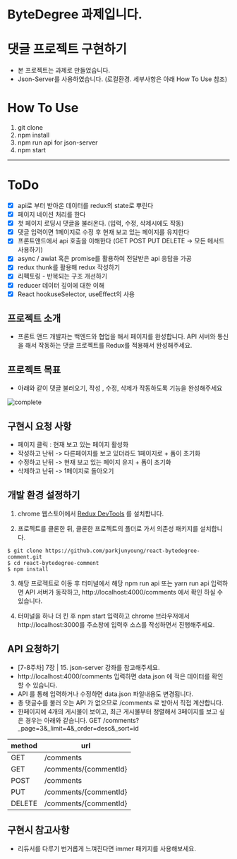 # ByteDegree 과제입니다.

# 댓글 프로젝트 구현하기

- 본 프로젝트는 과제로 만들었습니다.
- Json-Server를 사용하였습니다. (로컬환경. 세부사항은 아래 How To Use 참조)

# How To Use
1. git clone
2. npm install
3. npm run api for json-server
4. npm start

---

# ToDo
- [x] api로 부터 받아온 데이터를 redux의 state로 뿌린다
- [x] 페이지 네이션 처리를 한다
- [x] 첫 페이지 로딩시 댓글을 불러온다. (입력, 수정, 삭제시에도 작동)
- [x] 댓글 입력이면 1페이지로 수정 후 현재 보고 있는 페이지를 유지한다
- [x] 프론트앤드에서 api 호출을 이해한다 (GET POST PUT DELETE -> 모든 메서드 사용하기)
- [x] async / awiat 혹은 promise를 활용하여 전달받은 api 응답을 가공
- [x] redux thunk를 활용해 redux 작성하기
- [x] 리펙토링 - 반복되는 구조 개선하기
- [x] reducer 데이터 깊이에 대한 이해
- [x] React hookuseSelector, useEffect의 사용

## 프로젝트 소개
- 프론트 앤드 개발자는 백엔드와 협업을 해서 페이지를 완성합니다. API 서버와 통신을 해서 작동하는 댓글 프로젝트를 Redux를 적용해서 완성해주세요.

## 프로젝트 목표
- 아래와 같이 댓글 불러오기, 작성 , 수정, 삭제가 작동하도록 기능을 완성해주세요

![complete](https://user-images.githubusercontent.com/12206933/83601436-8e15b780-a5ab-11ea-91ad-04a302579c90.gif)

## 구현시 요청 사항
- 페이지 클릭 : 현재 보고 있는 페이지 활성화
- 작성하고 난뒤 -> 다른페이지를 보고 있더라도 1페이지로 + 폼이 초기화
- 수정하고 난뒤 -> 현재 보고 있는 페이지 유지 + 폼이 초기화
- 삭제하고 난뒤 -> 1페이지로 돌아오기

## 개발 환경 설정하기
1. chrome 웹스토어에서 [Redux DevTools](https://chrome.google.com/webstore/detail/redux-devtools/lmhkpmbekcpmknklioeibfkpmmfibljd) 를 설치합니다.

2. 프로젝트를 클론한 뒤, 클론한 프로젝트의 폴더로 가서 의존성 패키지를 설치합니다.
```
$ git clone https://github.com/parkjunyoung/react-bytedegree-comment.git
$ cd react-bytedegree-comment
$ npm install
```
3. 해당 프로젝트로 이동 후 터미널에서 해당 npm run api 또는 yarn run api 입력하면 API 서버가 동작하고,
http://localhost:4000/comments 에서 확인 하실 수 있습니다.

4. 터미널을 하나 더 킨 후 npm start 입력하고 chrome 브라우저에서 http://localhost:3000를 주소창에 입력후 소스를 작성하면서 진행해주세요.


## API 요청하기
- [7-8주차] 7장 | 15. json-server 강좌를 참고해주세요.
- http://localhost:4000/comments 입력하면 data.json 에 적은 데이터를 확인 할 수 있습니다.
- API 를 통해 입력하거나 수정하면 data.json 파일내용도 변경됩니다.
- 총 댓글수를 불러 오는 API 가 없으므로 /comments 로 받아서 직접 계산합니다.
- 한페이지에 4개의 게시물이 보이고, 최근 게시물부터 정렬해서 3페이지를 보고 싶은 경우는 아래와 같습니다.
GET /comments?_page=3&_limit=4&_order=desc&_sort=id

| method | url |
|--|--|
| GET | /comments |
| GET | /comments/{commentId} |
| POST | /comments  |
| PUT | /comments/{commentId} |
| DELETE | /comments/{commentId} |


## 구현시 참고사항
- 리듀서를 다루기 번거롭게 느껴진다면 immer 패키지를 사용해보세요.



